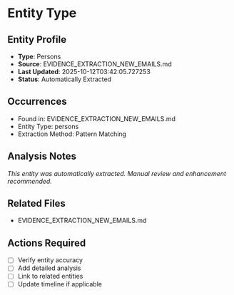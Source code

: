 # Entity Type

## Entity Profile
- **Type**: Persons
- **Source**: EVIDENCE_EXTRACTION_NEW_EMAILS.md
- **Last Updated**: 2025-10-12T03:42:05.727253
- **Status**: Automatically Extracted

## Occurrences
- Found in: EVIDENCE_EXTRACTION_NEW_EMAILS.md
- Entity Type: persons
- Extraction Method: Pattern Matching

## Analysis Notes
*This entity was automatically extracted. Manual review and enhancement recommended.*

## Related Files
- EVIDENCE_EXTRACTION_NEW_EMAILS.md

## Actions Required
- [ ] Verify entity accuracy
- [ ] Add detailed analysis
- [ ] Link to related entities
- [ ] Update timeline if applicable
